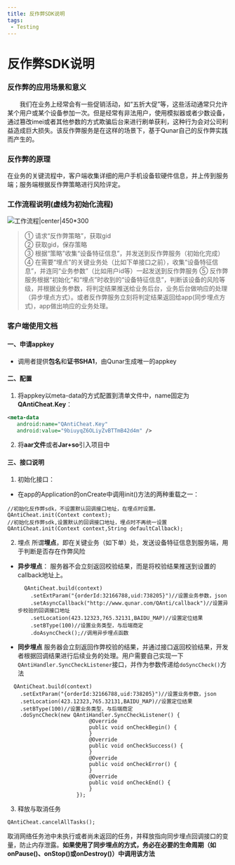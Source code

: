 ```yaml
---
title: 反作弊SDK说明
tags:
 - Testing
---
```

# 反作弊SDK说明


### 反作弊的应用场景和意义
　　我们在业务上经常会有一些促销活动，如“五折大促”等，这些活动通常只允许某个用户或某个设备参加一次。但是经常有非法用户，使用模拟器或者少数设备，通过篡改imei或者其他参数的方式欺骗后台来进行刷单获利，这种行为会对公司利益造成巨大损失。该反作弊服务是在这样的场景下，基于Qunar自己的反作弊实践而产生的。

### 反作弊的原理
在业务的关键流程中，客户端收集详细的用户手机设备软硬件信息，并上传到服务端；服务端根据反作弊策略进行风险评定。

### 工作流程说明(虚线为初始化流程)

![工作流程|center|450*300](http://7xt995.com2.z0.glb.clouddn.com/%E5%B7%A5%E4%BD%9C%E6%B5%81%E7%A8%8B.png)
<br>
> ① 请求“反作弊策略”，获取gid<br>
> ② 获取gid，保存策略<br>
> ③ 根据“策略”收集“设备特征信息”，并发送到反作弊服务（初始化完成）<br>
> ④ 在需要“埋点”的关键业务处（比如下单接口之前），收集“设备特征信息”，并连同“业务参数”（比如用户id等）一起发送到反作弊服务
> ⑤ 反作弊服务根据“初始化”和“埋点”时收到的“设备特征信息”，判断该设备的风险等级，并根据业务参数，将判定结果推送给业务后台，业务后台做响应的处理（异步埋点方式）。或者反作弊服务立刻将判定结果返回给app(同步埋点方式)，app做出响应的业务处理。

### 客户端使用文档
#### 一、申请appkey
- 调用者提供**包名**和**证书SHA1**，由Qunar生成唯一的appkey

#### 二、配置
1. 将appkey以meta-data的方式配置到清单文件中，name固定为**QAntiCheat.Key**：
```xml
<meta-data
   android:name="QAntiCheat.Key"
   android:value="9biuyqZ6OLiyZvBTTmB42d4m" />
```
2. 将**aar文件**或者**Jar+so**引入项目中
#### 三、接口说明
1. 初始化接口：
- 在app的Application的onCreate中调用init()方法的两种重载之一：

```
//初始化反作弊sdk，不设置默认回调接口地址，在埋点时设置。
QAntiCheat.init(Context context);
//初始化反作弊sdk,设置默认的回调接口地址，埋点时不再统一设置
QAntiCheat.init(Context context,String defaultCallback);
```

2. 埋点
所谓**埋点**，即在关键业务（如下单）处，发送设备特征信息到服务端，用于判断是否存在作弊风险
- **异步埋点**：
	服务器不会立刻返回校验结果，而是将校验结果推送到设置的callback地址上。

	```
	  QAntiCheat.build(context)
		.setExtParam("{orderId:32166788,uid:738205}")//设置业务参数，json
		.setAsyncCallback("http://www.qunar.com/QAnti/callback")//设置异步校验的回调接口地址
		.setLocation(423.12323,765.32131,BAIDU_MAP)//设置定位结果
		.setBType(100)//设置业务类型，与后端商定
		.doAsyncCheck();//调用异步埋点函数
	```

- **同步埋点**
服务器会立刻返回作弊校验的结果，并通过接口返回校验结果，开发者根据回调结果进行后续业务的处理。用户需要自己实现一下`QAntiHandler.SyncCheckListener`接口，并作为参数传递给`doSyncCheck()`方法

```
  QAntiCheat.build(context)
	.setExtParam("{orderId:32166788,uid:738205}")//设置业务参数，json
	.setLocation(423.12323,765.32131,BAIDU_MAP)//设置定位结果
	.setBType(100)//设置业务类型，与后端商定
	.doSyncCheck(new QAntiHandler.SyncCheckListener() {
                          @Override
                          public void onCheckBegin() {
                          }
                          @Override
                          public void onCheckSuccess() {
                          }
                          @Override
                          public void onCheckError() {
                          }
                          @Override
                          public void onCheckEnd() {
                          }
                      });
```
3. 释放与取消任务

```
QAntiCheat.cancelAllTasks();
```


取消网络任务池中未执行或者尚未返回的任务，并释放指向同步埋点回调接口的变量，防止内存泄露。**如果使用了同步埋点的方式，务必在必要的生命周期（如onPause()、onStop()或onDestroy()）中调用该方法**
